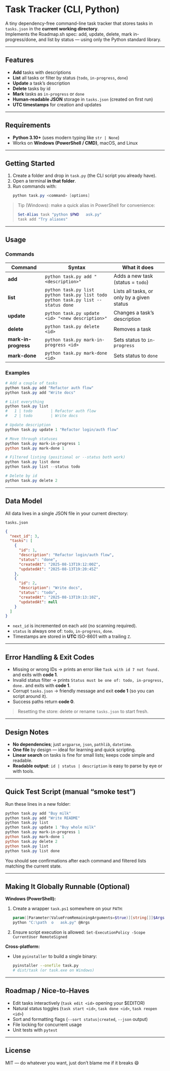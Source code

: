 # Task Tracker (CLI, Python)

A tiny dependency-free command-line task tracker that stores tasks in `tasks.json` in the **current working directory**.  
Implements the Roadmap.sh spec: add, update, delete, mark in-progress/done, and list by status — using only the Python standard library.

---

## Features

- **Add** tasks with descriptions
- **List** all tasks or filter by status (`todo`, `in-progress`, `done`)
- **Update** a task’s description
- **Delete** tasks by id
- **Mark** tasks as `in-progress` or `done`
- **Human-readable JSON** storage in `tasks.json` (created on first run)
- **UTC timestamps** for creation and updates

---

## Requirements

- **Python 3.10+** (uses modern typing like `str | None`)
- Works on **Windows (PowerShell / CMD)**, macOS, and Linux

---

## Getting Started

1. Create a folder and drop in `task.py` (the CLI script you already have).
2. Open a terminal **in that folder**.
3. Run commands with:
   ```powershell
   python task.py <command> [options]
   ```

> Tip (Windows): make a quick alias in PowerShell for convenience:
> ```powershell
> Set-Alias task "python $PWD	ask.py"
> task add "Try aliases"
> ```

---

## Usage

### Commands

| Command | Syntax | What it does |
|---|---|---|
| **add** | `python task.py add "<description>"` | Adds a new task (status = `todo`) |
| **list** | `python task.py list` <br> `python task.py list todo` <br> `python task.py list --status done` | Lists all tasks, or only by a given status |
| **update** | `python task.py update <id> "<new description>"` | Changes a task’s description |
| **delete** | `python task.py delete <id>` | Removes a task |
| **mark-in-progress** | `python task.py mark-in-progress <id>` | Sets status to `in-progress` |
| **mark-done** | `python task.py mark-done <id>` | Sets status to `done` |

### Examples

```powershell
# Add a couple of tasks
python task.py add "Refactor auth flow"
python task.py add "Write docs"

# List everything
python task.py list
#   1 | todo        | Refactor auth flow
#   2 | todo        | Write docs

# Update description
python task.py update 1 "Refactor login/auth flow"

# Move through statuses
python task.py mark-in-progress 1
python task.py mark-done 1

# Filtered listing (positional or --status both work)
python task.py list done
python task.py list --status todo

# Delete by id
python task.py delete 2
```

---

## Data Model

All data lives in a single JSON file in your current directory:

`tasks.json`
```json
{
  "next_id": 3,
  "tasks": [
    {
      "id": 1,
      "description": "Refactor login/auth flow",
      "status": "done",
      "createdAt": "2025-08-13T19:12:00Z",
      "updatedAt": "2025-08-13T19:20:45Z"
    },
    {
      "id": 2,
      "description": "Write docs",
      "status": "todo",
      "createdAt": "2025-08-13T19:13:10Z",
      "updatedAt": null
    }
  ]
}
```

- `next_id` is incremented on each `add` (no scanning required).
- `status` is always one of: `todo`, `in-progress`, `done`.
- Timestamps are stored in **UTC** ISO-8601 with a trailing `Z`.

---

## Error Handling & Exit Codes

- Missing or wrong IDs → prints an error like `Task with id 7 not found.` and exits with **code 1**.
- Invalid status filter → prints `Status must be one of: todo, in-progress, done.` and exits with **code 1**.
- Corrupt `tasks.json` → friendly message and exit **code 1** (so you can script around it).
- Success paths return **code 0**.

> Resetting the store: delete or rename `tasks.json` to start fresh.

---

## Design Notes

- **No dependencies**; just `argparse`, `json`, `pathlib`, `datetime`.
- **One file** by design — ideal for learning and quick scripting.
- **Linear search** on tasks is fine for small lists; keeps code simple and readable.
- **Readable output**: `id | status | description` is easy to parse by eye or with tools.

---

## Quick Test Script (manual “smoke test”)

Run these lines in a new folder:

```powershell
python task.py add "Buy milk"
python task.py add "Write README"
python task.py list
python task.py update 1 "Buy whole milk"
python task.py mark-in-progress 1
python task.py mark-done 1
python task.py delete 2
python task.py list
python task.py list done
```

You should see confirmations after each command and filtered lists matching the current state.

---

## Making It Globally Runnable (Optional)

**Windows (PowerShell):**
1. Create a wrapper `task.ps1` somewhere on your `PATH`:
   ```powershell
   param([Parameter(ValueFromRemainingArguments=$true)][string[]]$Args)
   python "C:\path	o	ask.py" @Args
   ```
2. Ensure script execution is allowed: `Set-ExecutionPolicy -Scope CurrentUser RemoteSigned`

**Cross-platform:**
- Use `pyinstaller` to build a single binary:
  ```bash
  pyinstaller --onefile task.py
  # dist/task (or task.exe on Windows)
  ```

---

## Roadmap / Nice-to-Haves

- Edit tasks interactively (`task edit <id>` opening your $EDITOR)
- Natural status toggles (`task start <id>`, `task done <id>`, `task reopen <id>`)
- Sort and formatting flags (`--sort status|created`, `--json` output)
- File locking for concurrent usage
- Unit tests with `pytest`

---

## License

MIT — do whatever you want, just don’t blame me if it breaks 😄

